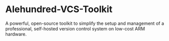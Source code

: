 # Alehundred-VCS-Toolkit
A powerful, open-source toolkit to simplify the setup and management of a professional, self-hosted version control system on low-cost ARM hardware.
